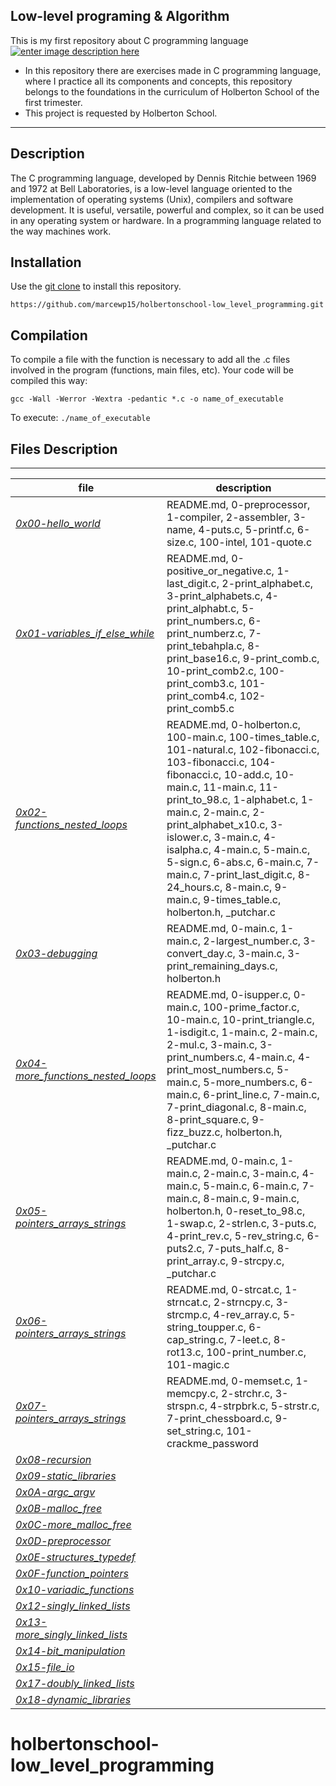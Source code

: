 ## Low-level programing & Algorithm

This is my first repository about C programming language
[
![enter image description here](https://lh3.googleusercontent.com/VTMD5S_qt7TvEmdg_C2IkEMDdVmKlBSLRKfE7qozsM0nvPdIpn58CGEaKaAbbWQIAVOFgbJNl5k "readme")](https://github.com/marcewp15/holbertonschool-low_level_programming#)

- In this repository there are exercises made in C programming language, where I practice all its components and concepts, this repository belongs to the foundations in the  curriculum of Holberton School of the first trimester.
- This project is requested by Holberton School.

--------------------------------------------
## Description
The C programming language, developed by Dennis Ritchie between 1969 and 1972 at Bell Laboratories, is a low-level language oriented to the implementation of operating systems (Unix), compilers and software development. It is useful, versatile, powerful and complex, so it can be used in any operating system or hardware.
In a programming language related to the way machines work.

## Installation

Use the  [git clone](https://github.com/marcewp15/holbertonschool-low_level_programming)  to install this repository.

```
https://github.com/marcewp15/holbertonschool-low_level_programming.git
```

## **Compilation**

To compile a file with the function is necessary to add all the .c files involved in the program (functions, main files, etc). Your code will be compiled this way:

```
gcc -Wall -Werror -Wextra -pedantic *.c -o name_of_executable

```

To execute:  `./name_of_executable`



## Files Description
--------------------------------------
|file|description|
|--|--|
|*[0x00-hello_world](https://github.com/marcewp15/holbertonschool-low_level_programming/tree/master/0x00-hello_world "0x00-hello_world")*|README.md, 0-preprocessor, 1-compiler, 2-assembler, 3-name, 4-puts.c, 5-printf.c, 6-size.c, 100-intel, 101-quote.c|
|*[0x01-variables_if_else_while](https://github.com/marcewp15/holbertonschool-low_level_programming/tree/master/0x01-variables_if_else_while "0x01-variables_if_else_while")*|README.md, 0-positive_or_negative.c, 1-last_digit.c, 2-print_alphabet.c, 3-print_alphabets.c, 4-print_alphabt.c, 5-print_numbers.c, 6-print_numberz.c, 7-print_tebahpla.c, 8-print_base16.c, 9-print_comb.c, 10-print_comb2.c, 100-print_comb3.c, 101-print_comb4.c, 102-print_comb5.c|
|*[0x02-functions_nested_loops](https://github.com/marcewp15/holbertonschool-low_level_programming/tree/master/0x02-functions_nested_loops "0x02-functions_nested_loops")*|README.md, 0-holberton.c, 100-main.c, 100-times_table.c, 101-natural.c, 102-fibonacci.c, 103-fibonacci.c, 104-fibonacci.c, 10-add.c, 10-main.c, 11-main.c, 11-print_to_98.c, 1-alphabet.c, 1-main.c, 2-main.c, 2-print_alphabet_x10.c, 3-islower.c, 3-main.c, 4-isalpha.c, 4-main.c, 5-main.c, 5-sign.c, 6-abs.c, 6-main.c, 7-main.c, 7-print_last_digit.c, 8-24_hours.c, 8-main.c, 9-main.c, 9-times_table.c, holberton.h, _putchar.c|
|*[0x03-debugging](https://github.com/marcewp15/holbertonschool-low_level_programming/tree/master/0x03-debugging "0x03-debugging")*|README.md, 0-main.c, 1-main.c, 2-largest_number.c, 3-convert_day.c, 3-main.c, 3-print_remaining_days.c, holberton.h|
|*[0x04-more_functions_nested_loops](https://github.com/marcewp15/holbertonschool-low_level_programming/tree/master/0x04-more_functions_nested_loops "0x04-more_functions_nested_loops")*|README.md, 0-isupper.c, 0-main.c, 100-prime_factor.c, 10-main.c, 10-print_triangle.c, 1-isdigit.c, 1-main.c, 2-main.c, 2-mul.c, 3-main.c, 3-print_numbers.c, 4-main.c, 4-print_most_numbers.c, 5-main.c, 5-more_numbers.c, 6-main.c, 6-print_line.c, 7-main.c, 7-print_diagonal.c, 8-main.c, 8-print_square.c, 9-fizz_buzz.c, holberton.h, _putchar.c|
|*[0x05-pointers_arrays_strings](https://github.com/marcewp15/holbertonschool-low_level_programming/tree/master/0x05-pointers_arrays_strings "0x05-pointers_arrays_strings")*|README.md, 0-main.c, 1-main.c, 2-main.c, 3-main.c, 4-main.c, 5-main.c, 6-main.c, 7-main.c, 8-main.c, 9-main.c, holberton.h, 0-reset_to_98.c, 1-swap.c, 2-strlen.c, 3-puts.c, 4-print_rev.c, 5-rev_string.c, 6-puts2.c, 7-puts_half.c, 8-print_array.c, 9-strcpy.c, _putchar.c|
|*[0x06-pointers_arrays_strings](https://github.com/marcewp15/holbertonschool-low_level_programming/tree/master/0x06-pointers_arrays_strings "0x06-pointers_arrays_strings")*|README.md, 0-strcat.c, 1-strncat.c, 2-strncpy.c, 3-strcmp.c, 4-rev_array.c, 5-string_toupper.c, 6-cap_string.c, 7-leet.c, 8-rot13.c, 100-print_number.c, 101-magic.c|
|*[0x07-pointers_arrays_strings](https://github.com/marcewp15/holbertonschool-low_level_programming/tree/master/0x07-pointers_arrays_strings "0x07-pointers_arrays_strings")*|README.md, 0-memset.c, 1-memcpy.c, 2-strchr.c, 3-strspn.c, 4-strpbrk.c, 5-strstr.c, 7-print_chessboard.c, 9-set_string.c, 101-crackme_password
|*[0x08-recursion](https://github.com/marcewp15/holbertonschool-low_level_programming/tree/master/0x08-recursion "0x08-recursion")*||
|*[0x09-static_libraries](https://github.com/marcewp15/holbertonschool-low_level_programming/tree/master/0x09-static_libraries "0x09-static_libraries")*||
|*[0x0A-argc_argv](https://github.com/marcewp15/holbertonschool-low_level_programming/tree/master/0x0A-argc_argv "0x0A-argc_argv")*||
|*[0x0B-malloc_free](https://github.com/marcewp15/holbertonschool-low_level_programming/tree/master/0x0B-malloc_free "0x0B-malloc_free")*||
|*[0x0C-more_malloc_free](https://github.com/marcewp15/holbertonschool-low_level_programming/tree/master/0x0C-more_malloc_free "0x0C-more_malloc_free")*||
|*[0x0D-preprocessor](https://github.com/marcewp15/holbertonschool-low_level_programming/tree/master/0x0D-preprocessor "0x0D-preprocessor")*||
|*[0x0E-structures_typedef](https://github.com/marcewp15/holbertonschool-low_level_programming/tree/master/0x0E-structures_typedef "0x0E-structures_typedef")*||
|*[0x0F-function_pointers](https://github.com/marcewp15/holbertonschool-low_level_programming/tree/master/0x0F-function_pointers "0x0F-function_pointers")*||
|*[0x10-variadic_functions](https://github.com/marcewp15/holbertonschool-low_level_programming/tree/master/0x10-variadic_functions "0x10-variadic_functions")*||
|*[0x12-singly_linked_lists](https://github.com/marcewp15/holbertonschool-low_level_programming/tree/master/0x12-singly_linked_lists "0x12-singly_linked_lists")*||
|*[0x13-more_singly_linked_lists](https://github.com/marcewp15/holbertonschool-low_level_programming/tree/master/0x13-more_singly_linked_lists "0x13-more_singly_linked_lists")*||
|*[0x14-bit_manipulation](https://github.com/marcewp15/holbertonschool-low_level_programming/tree/master/0x14-bit_manipulation "0x14-bit_manipulation")*||
|*[0x15-file_io](https://github.com/marcewp15/holbertonschool-low_level_programming/tree/master/0x15-file_io "0x15-file_io")*||
|*[0x17-doubly_linked_lists](https://github.com/marcewp15/holbertonschool-low_level_programming/tree/master/0x17-doubly_linked_lists "0x17-doubly_linked_lists")*||
|*[0x18-dynamic_libraries](https://github.com/marcewp15/holbertonschool-low_level_programming/tree/master/0x18-dynamic_libraries "0x18-dynamic_libraries")*||


# holbertonschool-low_level_programming
